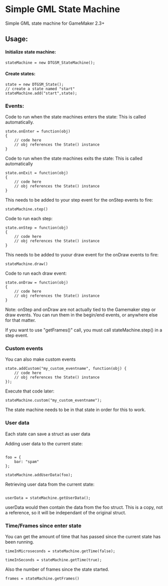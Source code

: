 # Simple GML State Machine
Simple GML state machine for GameMaker 2.3+

## Usage:

#### Initialize state machine:
```gml
stateMachine = new DTGSM_StateMachine();
```
#### Create states:
```gml
state = new DTGSM_State();
// create a state named "start"
stateMachine.add("start",state);
```
### Events:

Code to run when the state machines enters the state:
This is called automatically.
```gml
state.onEnter = function(obj)
{
    // code here
    // obj references the State() instance    
}
```
Code to run when the state machines exits the state:
This is called automatically
```gml
state.onExit = function(obj)
{
    // code here
    // obj references the State() instance    
}
```

This needs to be added to your step event for the onStep events to fire:
```gml
stateMachine.step()
```

Code to run each step:
```gml
state.onStep = function(obj)
{
    // code here
    // obj references the State() instance    
}
```

This needs to be added to yuour draw event for the onDraw events to fire:
```gml
stateMachine.draw()
```
Code to run each draw event:
```gml
state.onDraw = function(obj)
{
    // code here
    // obj references the State() instance    
}
```

Note: onStep and onDraw are not actually tied to the Gamemaker step or draw events. You can run them in the begin/end events, or anywhere else for that matter.

If you want to use "getFrames()" call, you must call stateMachine.step() in a step event.

### Custom events
You can also make custom events
```gml
state.addCustom("my_custom_eventname", function(obj) {
    // code here
    // obj references the State() instance    
});
```

Execute that code later:
```gml
stateMachine.custom("my_custom_eventname");
```
The state machine needs to be in that state in order for this to work.

### User data

Each state can save a struct as user data

Adding user data to the current state:
```gml

foo = {
    bar: "spam"
};

stateMachine.addUserData(foo);
```

Retrieving user data from the current state:
```gml

userData = stateMachine.getUserData();
```

userData would then contain the data from the foo struct. This is a copy, not a reference, so it will be independant of the original struct.

### Time/Frames since enter state

You can get the amount of time that has passed since the current state has been running.
```gml
timeInMicroseconds = stateMachine.getTime(false);

timeInSeconds = stateMachine.getTime(true);
```

Also the number of frames since the state started.
```gml
frames = stateMachine.getFrames()
```
